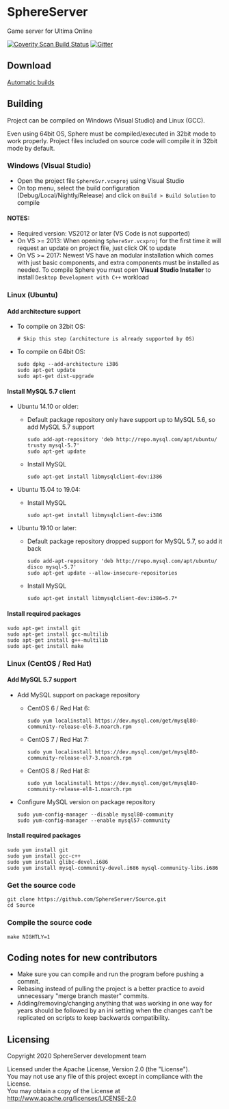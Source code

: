 # SphereServer
Game server for Ultima Online

[![Coverity Scan Build Status](https://scan.coverity.com/projects/16074/badge.svg)](https://scan.coverity.com/projects/sphereserver-source)
[![Gitter](https://badges.gitter.im/Sphereserver/Source.svg)](https://gitter.im/Sphereserver/Source)

## Download
[Automatic builds](https://forum.spherecommunity.net/sshare.php?srt=4)

## Building
Project can be compiled on Windows (Visual Studio) and Linux (GCC).

Even using 64bit OS, Sphere must be compiled/executed in 32bit mode to work properly. Project files included on source code will compile it in 32bit mode by default.

### Windows (Visual Studio)
* Open the project file `SphereSvr.vcxproj` using Visual Studio
* On top menu, select the build configuration (Debug/Local/Nightly/Release) and click on `Build > Build Solution` to compile

#### NOTES:
* Required version: VS2012 or later (VS Code is not supported)
* On VS >= 2013: When opening `SphereSvr.vcxproj` for the first time it will request an update on project file, just click OK to update
* On VS >= 2017: Newest VS have an modular installation which comes with just basic components, and extra components must be installed as needed. To compile Sphere you must open **Visual Studio Installer** to install `Desktop Development with C++` workload

### Linux (Ubuntu)
#### Add architecture support
* To compile on 32bit OS:
  ```
  # Skip this step (architecture is already supported by OS)
  ```
* To compile on 64bit OS:
  ```
  sudo dpkg --add-architecture i386
  sudo apt-get update
  sudo apt-get dist-upgrade
  ```

#### Install MySQL 5.7 client
* Ubuntu 14.10 or older:
  * Default package repository only have support up to MySQL 5.6, so add MySQL 5.7 support
    ```
    sudo add-apt-repository 'deb http://repo.mysql.com/apt/ubuntu/ trusty mysql-5.7'
    sudo apt-get update
    ```
  * Install MySQL
    ```
    sudo apt-get install libmysqlclient-dev:i386
    ```

* Ubuntu 15.04 to 19.04:
  * Install MySQL
    ```
    sudo apt-get install libmysqlclient-dev:i386
    ```

* Ubuntu 19.10 or later:
  * Default package repository dropped support for MySQL 5.7, so add it back
    ```
    sudo add-apt-repository 'deb http://repo.mysql.com/apt/ubuntu/ disco mysql-5.7'
    sudo apt-get update --allow-insecure-repositories
    ```
  * Install MySQL
    ```
    sudo apt-get install libmysqlclient-dev:i386=5.7*
    ```

#### Install required packages
```
sudo apt-get install git
sudo apt-get install gcc-multilib
sudo apt-get install g++-multilib
sudo apt-get install make
```

### Linux (CentOS / Red Hat)
#### Add MySQL 5.7 support
* Add MySQL support on package repository
  * CentOS 6 / Red Hat 6:
    ```
    sudo yum localinstall https://dev.mysql.com/get/mysql80-community-release-el6-3.noarch.rpm
    ```
  * CentOS 7 / Red Hat 7:
    ```
    sudo yum localinstall https://dev.mysql.com/get/mysql80-community-release-el7-3.noarch.rpm
    ```
  * CentOS 8 / Red Hat 8:
    ```
    sudo yum localinstall https://dev.mysql.com/get/mysql80-community-release-el8-1.noarch.rpm
    ```

* Configure MySQL version on package repository
  ```
  sudo yum-config-manager --disable mysql80-community
  sudo yum-config-manager --enable mysql57-community
  ```

#### Install required packages
```
sudo yum install git
sudo yum install gcc-c++
sudo yum install glibc-devel.i686
sudo yum install mysql-community-devel.i686 mysql-community-libs.i686
```

### Get the source code
```
git clone https://github.com/SphereServer/Source.git
cd Source
```

### Compile the source code
```
make NIGHTLY=1
```

## Coding notes for new contributors
* Make sure you can compile and run the program before pushing a commit.
* Rebasing instead of pulling the project is a better practice to avoid unnecessary "merge branch master" commits.
* Adding/removing/changing anything that was working in one way for years should be followed by an ini setting when the changes can't be replicated on scripts to keep backwards compatibility.

## Licensing
Copyright 2020 SphereServer development team

Licensed under the Apache License, Version 2.0 (the "License").<br>
You may not use any file of this project except in compliance with the License.<br>
You may obtain a copy of the License at http://www.apache.org/licenses/LICENSE-2.0
